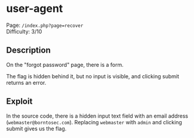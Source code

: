 # user-agent

Page: `/index.php?page=recover`  
Difficulty: 3/10

## Description

On the "forgot password" page, there is a form.

The flag is hidden behind it, but no input is visible, and clicking submit returns an error.

## Exploit

In the source code, there is a hidden input text field with an email address (`webmaster@borntosec.com`). Replacing `webmaster` with `admin` and clicking submit gives us the flag.
